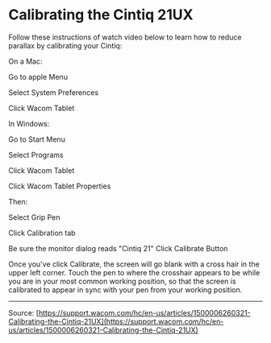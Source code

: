 # Calibrating the Cintiq 21UX

Follow these instructions of watch video below to learn how to reduce parallax by calibrating your Cintiq:


On a Mac:

Go to apple Menu

Select System Preferences

Click Wacom Tablet




In Windows:

Go to Start Menu

Select Programs

Click Wacom Tablet

Click Wacom Tablet Properties




Then:

Select Grip Pen

Click Calibration tab

Be sure the monitor dialog reads "Cintiq 21"
Click Calibrate Button




Once you've click Calibrate, the screen will go blank with a cross hair in the upper left corner. Touch the pen to where the crosshair appears to be while you are in your most common working position, so that the screen is calibrated to appear in sync with your pen from your working position.

---
Source: [https://support.wacom.com/hc/en-us/articles/1500006260321-Calibrating-the-Cintiq-21UX](https://support.wacom.com/hc/en-us/articles/1500006260321-Calibrating-the-Cintiq-21UX)
